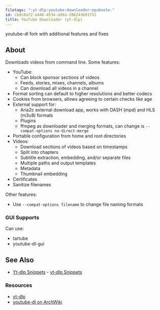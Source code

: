```yaml
---
filetags: ":yt-dlp:youtube:downloader:epubnote:"
id: cbdc0af2-a446-4534-a9da-286243b91f31
title: YouTube Downloader (yt-dlp)
---
```


youtube-dl fork with additional features and fixes

## About

Downloads videos from command line. Some features:

- YouTube:
  - Can block sponsor sections of videos
  - Feeds, stories, mixes, channels, albums
  - Can download all videos in a channel
- Format sorting can default to higher resolutions and better codecs
- Cookies from browsers, allows agreeing to certain checks like age
- External support for:
  - Aria2c external download app, works with DASH (mpd) and HLS (m3u8)
    formats
  - Plugins
  - ffmpeg as downloader and merging formats, can change is
    `--compat-options no-direct-merge`
- Portable configuration from home and root directories
- Videos:
  - Download sections of videos based on timestamps
  - Split into chapters
  - Subtitle extraction, embedding, and/or separate files
  - Multiple paths and output templates
  - Metadata
  - Thumbnail embedding
- Certificates
- Sanitize filenames

Other features:

- Use `--compat-options filename` to change file naming formats

### GUI Supports

Can use:

- tartube
- youtube-dl-gui

## See Also

- [Yt-dlp Snippets](005-Computer-Snippets-youtube-yt-dlp.md) - [yt-dlp
  Snippets](id:4cc04c35-2c98-4bcf-84ef-e51148ca8e3c)

### Resources

- [yt-dlp](https://github.com/yt-dlp/yt-dlp)
- [youtube-dl on ArchWiki](https://wiki.archlinux.md/title/Youtube-dl)
